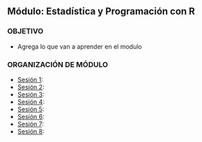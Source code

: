 ## Módulo: Estadística y Programación con R

### OBJETIVO 
 - Agrega lo que van a aprender en el modulo

 ### ORGANIZACIÓN DE MÓDULO 
 
 - [Sesión 1](): 
 - [Sesión 2](): 
 - [Sesión 3](): 
 - [Sesión 4](): 
 - [Sesión 5](): 
 - [Sesión 6](): 
 - [Sesión 7](): 
 - [Sesión 8]():


